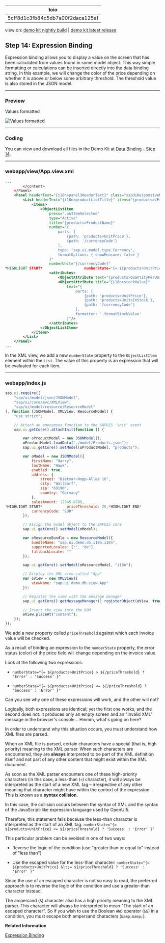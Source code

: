 <!-- loio5cff8d1c3fb84c5db7a00f2daca125af -->

| loio |
| -----|
| 5cff8d1c3fb84c5db7a00f2daca125af |

<div id="loio">

view on: [demo kit nightly build](https://openui5nightly.hana.ondemand.com/#/topic/5cff8d1c3fb84c5db7a00f2daca125af) | [demo kit latest release](https://openui5.hana.ondemand.com/#/topic/5cff8d1c3fb84c5db7a00f2daca125af)</div>

## Step 14: Expression Binding

Expression binding allows you to display a value on the screen that has been calculated from values found in some model object. This way simple formatting or calculations can be inserted directly into the data binding string. In this example, we will change the color of the price depending on whether it is above or below some arbitrary threshold. The threshold value is also stored in the JSON model.

***

### Preview

   
  
<a name="loio5cff8d1c3fb84c5db7a00f2daca125af__fig_r1j_pst_mr"/>Values formatted

 ![](loiob9fb758efb0a481cb88a412a0712972f_HiRes.png "Values formatted") 

***

### Coding

You can view and download all files in the Demo Kit at [Data Binding - Step 14](https://openui5.hana.ondemand.com/explored.html#/sample/sap.ui.core.tutorial.databinding.14/preview).

***

### webapp/view/App.view.xml

``` xml
...
		</content>
	</Panel>
	<Panel headerText="{i18n>panel3HeaderText}" class="sapUiResponsiveMargin" width="auto">
		<List headerText="{i18n>productListTitle}" items="{products>/Products}">
			<items>
				<ObjectListItem
					press=".onItemSelected"
					type="Active"
					title="{products>ProductName}"
					number="{
						parts: [
							{path: 'products>UnitPrice'},
							{path: '/currencyCode'}
						],
						type: 'sap.ui.model.type.Currency',
						formatOptions: { showMeasure: false }
					}"
					numberUnit="{/currencyCode}"
*HIGHLIGHT START*					numberState="{= ${products>UnitPrice} > ${/priceThreshold} ? 'Error' : 'Success' }">*HIGHLIGHT END*
					<attributes>
						<ObjectAttribute text="{products>QuantityPerUnit}"/>
						<ObjectAttribute title="{i18n>stockValue}"
							text="{
								parts: [
									{path: 'products>UnitPrice'},
									{path: 'products>UnitsInStock'},
									{path: '/currencyCode'}
								],
								formatter: '.formatStockValue'
							}"/>
					</attributes>
				</ObjectListItem>
			</items>
		</List>
	</Panel>
...
```

In the XML view, we add a new `numberState` property to the `ObjectListItem` element within the `List`. The value of this property is an expression that will be evaluated for each item.

***

### webapp/index.js

``` js
sap.ui.require([
	"sap/ui/model/json/JSONModel",
	"sap/ui/core/mvc/XMLView",
	"sap/ui/model/resource/ResourceModel"
], function (JSONModel, XMLView, ResourceModel) {
	"use strict";

	// Attach an anonymous function to the SAPUI5 'init' event
	sap.ui.getCore().attachInit(function () {

		var oProductModel = new JSONModel();
		oProductModel.loadData("./model/Products.json");
		sap.ui.getCore().setModel(oProductModel, "products");

		var oModel = new JSONModel({
			firstName: "Harry",
			lastName: "Hawk",
			enabled: true,
			address: {
				street: "Dietmar-Hopp-Allee 16",
				city: "Walldorf",
				zip: "69190",
				country: "Germany"
			},
			salesAmount: 12345.6789,
*HIGHLIGHT START*			priceThreshold: 20,*HIGHLIGHT END*
			currencyCode: "EUR"
		});

		// Assign the model object to the SAPUI5 core
		sap.ui.getCore().setModel(oModel);

		var oResourceBundle = new ResourceModel({
			bundleName: "sap.ui.demo.db.i18n.i18n",
			supportedLocales: ["", "de"],
			fallbackLocale: ""
		});

		sap.ui.getCore().setModel(oResourceModel, "i18n");

		// Display the XML view called "App"
		var oView = new XMLView({
			viewName: "sap.ui.demo.db.view.App"
		});

		// Register the view with the message manager
		sap.ui.getCore().getMessageManager().registerObject(oView, true);

		// Insert the view into the DOM
		oView.placeAt("content");
	});
});

```

We add a new property called `priceThreshold` against which each invoice value will be checked.

As a result of binding an expression to the `numberState` property, the error status \(color\) of the price field will change depending on the invoice value.

Look at the following two expressions:

-   `numberState="{= ${products>UnitPrice} > ${/priceThreshold} ? 'Error' : 'Success' }"`

-   `numberState="{= ${products>UnitPrice} <= ${/priceThreshold} ? 'Success' : 'Error' }"`


Can you see why one of these expressions will work, and the other will not?

Logically, both expressions are identical; yet the first one works, and the second does not: it produces only an empty screen and an "Invalid XML" message in the browser's console… Hmmm, what's going on here?

In order to understand why this situation occurs, you must understand how XML files are parsed.

When an XML file is parsed, certain characters have a special \(that is, high priority\) meaning to the XML parser. When such characters are encountered, they are **always** interpreted to be part of the XML definition itself and not part of any other content that might exist within the XML document.

As soon as the XML parser encounters one of these high-priority characters \(in this case, a less-than \(`<`\) character\), it will always be interpreted as the start of a new XML tag – irrespective of any other meaning that character might have within the context of the expression. This is known as a **syntax collision**.

In this case, the collision occurs between the syntax of XML and the syntax of the JavaScript-like expression language used by OpenUI5.

Therefore, this statement fails because the less-than character is interpreted as the start of an XML tag: `numberState="{= ${products>UnitPrice} <= ${/priceThreshold} ? 'Success' : 'Error' }"`

This particular problem can be avoided in one of two ways:

-   Reverse the logic of the condition \(use "greater than or equal to" instead of "less than"\)

-   Use the escaped value for the less-than character: `numberState="{= ${products>UnitPrice} &lt;= ${/priceThreshold} ? 'Success' : 'Error' }"` 


Since the use of an escaped character is not so easy to read, the preferred approach is to reverse the logic of the condition and use a greater-than character instead.

The ampersand \(`&`\) character also has a high priority meaning to the XML parser. This character will always be interpreted to mean "The start of an escaped character". So if you wish to use the Boolean `AND` operator \(`&&`\) in a condition, you must escape both ampersand characters \(`&amp;&amp;`\).

**Related Information**  


[Expression Binding](Expression_Binding_daf6852.md "Expression binding is an enhancement of the OpenUI5 binding syntax, which allows for providing expressions instead of custom formatter functions.")

